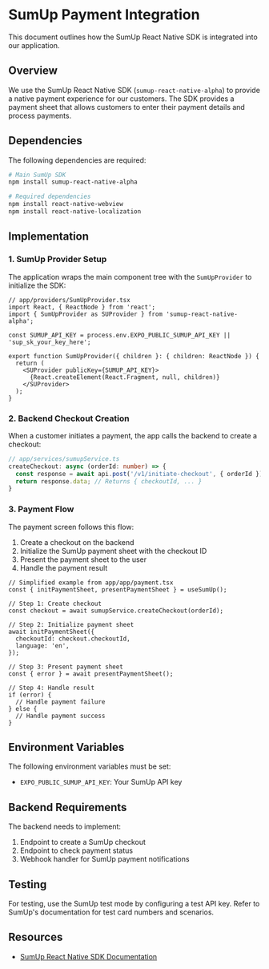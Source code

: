 # SumUp Payment Integration

This document outlines how the SumUp React Native SDK is integrated into our application.

## Overview

We use the SumUp React Native SDK (`sumup-react-native-alpha`) to provide a native payment experience for our customers. The SDK provides a payment sheet that allows customers to enter their payment details and process payments.

## Dependencies

The following dependencies are required:

```bash
# Main SumUp SDK
npm install sumup-react-native-alpha

# Required dependencies
npm install react-native-webview
npm install react-native-localization
```

## Implementation

### 1. SumUp Provider Setup

The application wraps the main component tree with the `SumUpProvider` to initialize the SDK:

```tsx
// app/providers/SumUpProvider.tsx
import React, { ReactNode } from 'react';
import { SumUpProvider as SUProvider } from 'sumup-react-native-alpha';

const SUMUP_API_KEY = process.env.EXPO_PUBLIC_SUMUP_API_KEY || 'sup_sk_your_key_here';

export function SumUpProvider({ children }: { children: ReactNode }) {
  return (
    <SUProvider publicKey={SUMUP_API_KEY}>
      {React.createElement(React.Fragment, null, children)}
    </SUProvider>
  );
}
```

### 2. Backend Checkout Creation

When a customer initiates a payment, the app calls the backend to create a checkout:

```typescript
// app/services/sumupService.ts
createCheckout: async (orderId: number) => {
  const response = await api.post('/v1/initiate-checkout', { orderId });
  return response.data; // Returns { checkoutId, ... }
}
```

### 3. Payment Flow

The payment screen follows this flow:

1. Create a checkout on the backend
2. Initialize the SumUp payment sheet with the checkout ID
3. Present the payment sheet to the user
4. Handle the payment result

```tsx
// Simplified example from app/app/payment.tsx
const { initPaymentSheet, presentPaymentSheet } = useSumUp();

// Step 1: Create checkout
const checkout = await sumupService.createCheckout(orderId);

// Step 2: Initialize payment sheet
await initPaymentSheet({
  checkoutId: checkout.checkoutId,
  language: 'en',
});

// Step 3: Present payment sheet
const { error } = await presentPaymentSheet();

// Step 4: Handle result
if (error) {
  // Handle payment failure
} else {
  // Handle payment success
}
```

## Environment Variables

The following environment variables must be set:

- `EXPO_PUBLIC_SUMUP_API_KEY`: Your SumUp API key

## Backend Requirements

The backend needs to implement:

1. Endpoint to create a SumUp checkout
2. Endpoint to check payment status
3. Webhook handler for SumUp payment notifications

## Testing

For testing, use the SumUp test mode by configuring a test API key. Refer to SumUp's documentation for test card numbers and scenarios.

## Resources

- [SumUp React Native SDK Documentation](https://developer.sumup.com/online-payments/tools/react-native-sdk) 